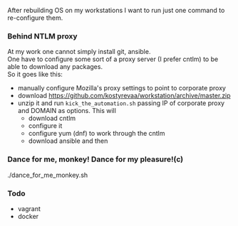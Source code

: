 After rebuilding OS on my workstations I want to run just one command to re-configure them.

### Behind NTLM proxy
At my work one cannot simply install git, ansible.  
One have to configure some sort of a proxy server (I prefer cntlm) to be able to download any packages.  
So it goes like this:
  - manually configure Mozilla's proxy settings to point to corporate proxy
  - download https://github.com/kostyrevaa/workstation/archive/master.zip
  - unzip it and run `kick_the_automation.sh` passing IP of corporate proxy and DOMAIN as options. This will
    - download cntlm
    - configure it
    - configure yum (dnf) to work through the cntlm
    - download ansible and then

### Dance for me, monkey! Dance for my pleasure!(c)
./dance_for_me_monkey.sh






### Todo
- vagrant
- docker
